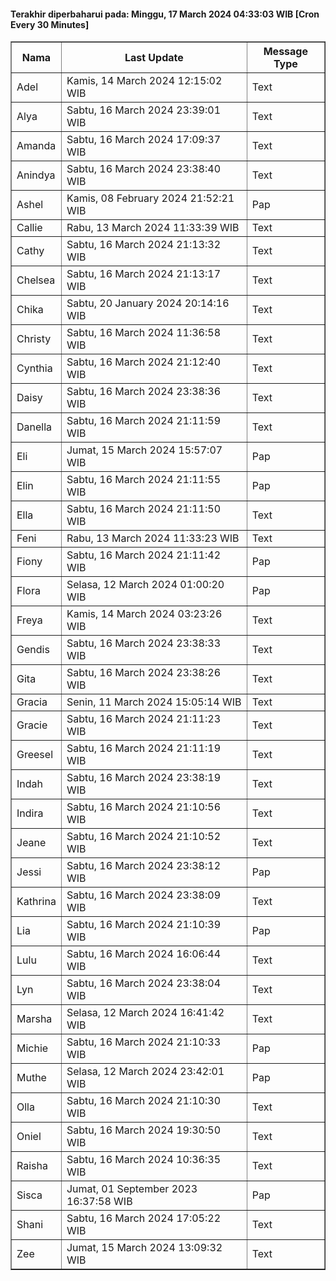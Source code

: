 #### Terakhir diperbaharui pada: Minggu, 17 March 2024 04:33:03 WIB [Cron Every 30 Minutes]

<table border='1'><tr><th>Nama</th><th>Last Update</th><th>Message Type</th></tr><tr><td>Adel</td><td>Kamis, 14 March 2024 12:15:02 WIB</td><td>Text</td></tr><tr><td>Alya</td><td>Sabtu, 16 March 2024 23:39:01 WIB</td><td>Text</td></tr><tr><td>Amanda</td><td>Sabtu, 16 March 2024 17:09:37 WIB</td><td>Text</td></tr><tr><td>Anindya</td><td>Sabtu, 16 March 2024 23:38:40 WIB</td><td>Text</td></tr><tr><td>Ashel</td><td>Kamis, 08 February 2024 21:52:21 WIB</td><td>Pap</td></tr><tr><td>Callie</td><td>Rabu, 13 March 2024 11:33:39 WIB</td><td>Text</td></tr><tr><td>Cathy</td><td>Sabtu, 16 March 2024 21:13:32 WIB</td><td>Text</td></tr><tr><td>Chelsea</td><td>Sabtu, 16 March 2024 21:13:17 WIB</td><td>Text</td></tr><tr><td>Chika</td><td>Sabtu, 20 January 2024 20:14:16 WIB</td><td>Text</td></tr><tr><td>Christy</td><td>Sabtu, 16 March 2024 11:36:58 WIB</td><td>Text</td></tr><tr><td>Cynthia</td><td>Sabtu, 16 March 2024 21:12:40 WIB</td><td>Text</td></tr><tr><td>Daisy</td><td>Sabtu, 16 March 2024 23:38:36 WIB</td><td>Text</td></tr><tr><td>Danella</td><td>Sabtu, 16 March 2024 21:11:59 WIB</td><td>Text</td></tr><tr><td>Eli</td><td>Jumat, 15 March 2024 15:57:07 WIB</td><td>Pap</td></tr><tr><td>Elin</td><td>Sabtu, 16 March 2024 21:11:55 WIB</td><td>Pap</td></tr><tr><td>Ella</td><td>Sabtu, 16 March 2024 21:11:50 WIB</td><td>Text</td></tr><tr><td>Feni</td><td>Rabu, 13 March 2024 11:33:23 WIB</td><td>Text</td></tr><tr><td>Fiony</td><td>Sabtu, 16 March 2024 21:11:42 WIB</td><td>Pap</td></tr><tr><td>Flora</td><td>Selasa, 12 March 2024 01:00:20 WIB</td><td>Pap</td></tr><tr><td>Freya</td><td>Kamis, 14 March 2024 03:23:26 WIB</td><td>Text</td></tr><tr><td>Gendis</td><td>Sabtu, 16 March 2024 23:38:33 WIB</td><td>Text</td></tr><tr><td>Gita</td><td>Sabtu, 16 March 2024 23:38:26 WIB</td><td>Text</td></tr><tr><td>Gracia</td><td>Senin, 11 March 2024 15:05:14 WIB</td><td>Text</td></tr><tr><td>Gracie</td><td>Sabtu, 16 March 2024 21:11:23 WIB</td><td>Text</td></tr><tr><td>Greesel</td><td>Sabtu, 16 March 2024 21:11:19 WIB</td><td>Text</td></tr><tr><td>Indah</td><td>Sabtu, 16 March 2024 23:38:19 WIB</td><td>Text</td></tr><tr><td>Indira</td><td>Sabtu, 16 March 2024 21:10:56 WIB</td><td>Text</td></tr><tr><td>Jeane</td><td>Sabtu, 16 March 2024 21:10:52 WIB</td><td>Text</td></tr><tr><td>Jessi</td><td>Sabtu, 16 March 2024 23:38:12 WIB</td><td>Pap</td></tr><tr><td>Kathrina</td><td>Sabtu, 16 March 2024 23:38:09 WIB</td><td>Text</td></tr><tr><td>Lia</td><td>Sabtu, 16 March 2024 21:10:39 WIB</td><td>Pap</td></tr><tr><td>Lulu</td><td>Sabtu, 16 March 2024 16:06:44 WIB</td><td>Text</td></tr><tr><td>Lyn</td><td>Sabtu, 16 March 2024 23:38:04 WIB</td><td>Text</td></tr><tr><td>Marsha</td><td>Selasa, 12 March 2024 16:41:42 WIB</td><td>Text</td></tr><tr><td>Michie</td><td>Sabtu, 16 March 2024 21:10:33 WIB</td><td>Pap</td></tr><tr><td>Muthe</td><td>Selasa, 12 March 2024 23:42:01 WIB</td><td>Pap</td></tr><tr><td>Olla</td><td>Sabtu, 16 March 2024 21:10:30 WIB</td><td>Text</td></tr><tr><td>Oniel</td><td>Sabtu, 16 March 2024 19:30:50 WIB</td><td>Text</td></tr><tr><td>Raisha</td><td>Sabtu, 16 March 2024 10:36:35 WIB</td><td>Text</td></tr><tr><td>Sisca</td><td>Jumat, 01 September 2023 16:37:58 WIB</td><td>Pap</td></tr><tr><td>Shani</td><td>Sabtu, 16 March 2024 17:05:22 WIB</td><td>Text</td></tr><tr><td>Zee</td><td>Jumat, 15 March 2024 13:09:32 WIB</td><td>Text</td></tr></table>
